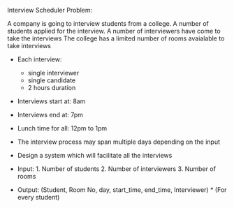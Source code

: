 Interview Scheduler Problem:

A company is going to interview students from a college.
A number of students applied for the interview.
A number of interviewers have come to take the interviews
The college has a limited number of rooms avaialable to take interviews 

- Each interview:
	- single interviewer
	- single candidate
	- 2 hours duration

- Interviews start at: 8am
- Interviews end at: 7pm
- Lunch time for all: 12pm to 1pm

- The interview process may span multiple days depending on the input

- Design a system which will facilitate all the interviews

- Input: 1. Number of students
	 	 2. Number of interviewers
		 3. Number of rooms

- Output: (Student, Room No, day, start_time, end_time, Interviewer) * (For every student)